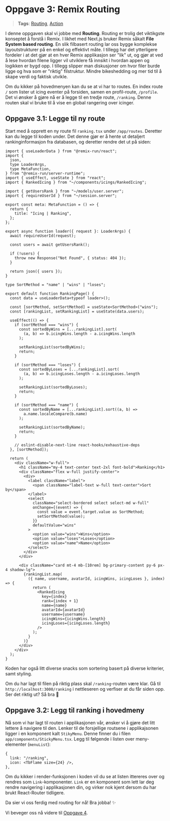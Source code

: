 # Oppgave 3: Remix Routing

> **Tags**: [Routing](https://remix.run/docs/en/1.14.3/guides/routing), [Action](https://remix.run/docs/en/1.14.0/route/action)

I denne oppgaven skal vi jobbe med **Routing**. 
Routing er trolig det viktikgste konseptet å forstå i Remix. 
I likhet med Next.js bruker Remix såkalt **File System based routing**. En slik filbasert routing
lar oss bygge komplekse layoutstrukturer på en enkel og effektivt måte. 
I tillegg har det ytterligere fordeler i at det gjør
at en hver Remix applikasjon ser "lik" ut, og gjør at ved å lese hvordan filene ligger vil utviklere få innsikt i hvordan appen
og logikken er bygd opp. I tillegg slipper man diskusjoner om hvor filer burde ligge og hva som er "riktig" filstruktur. 
Mindre bikeshedding og mer tid til å skape verdi og faktisk utvikle.

Om du kikker på hovedmenyen kan du se at vi har to routes. En index route `/` som lister ut icing eventer på 
forsiden, samen en profil-route, `/profile`. 
Det vi ønsker å gjøre nå er å legge til en tredje route, `/ranking`. Denne routen skal vi bruke til å vise en global rangering over icinger.

## Oppgave 3.1: Legge til ny route

Start med å opprett en ny route fil `ranking.tsx` under `/app/routes`. Deretter kan du 
legge til koden under. Det denne gjør er å hente ut detaljert rankinginformasjon fra databasen, og deretter rendre det ut på siden:

```tsx
import { useLoaderData } from "@remix-run/react";
import {
  json,
  type LoaderArgs,
  type MetaFunction,
} from "@remix-run/server-runtime";
import { useEffect, useState } from "react";
import { RankedIcing } from "~/components/icings/RankedIcing";

import { getUsersRank } from "~/models/user.server";
import { requireUserId } from "~/session.server";

export const meta: MetaFunction = () => {
  return {
    title: "Icing | Ranking",
  };
};

export async function loader({ request }: LoaderArgs) {
  await requireUserId(request);

  const users = await getUsersRank();

  if (!users) {
    throw new Response("Not Found", { status: 404 });
  }

  return json({ users });
}

type SortMethod = "name" | "wins" | "loses";

export default function RankingPage() {
  const data = useLoaderData<typeof loader>();

  const [sortMethod, setSortMethod] = useState<SortMethod>("wins");
  const [rankingList, setRankingList] = useState(data.users);

  useEffect(() => {
    if (sortMethod === "wins") {
      const sortedByWins = [...rankingList].sort(
        (a, b) => b.icingWins.length - a.icingWins.length
      );

      setRankingList(sortedByWins);
      return;
    }

    if (sortMethod === "loses") {
      const sortedByLoses = [...rankingList].sort(
        (a, b) => b.icingLoses.length - a.icingLoses.length
      );

      setRankingList(sortedByLoses);
      return;
    }

    if (sortMethod === "name") {
      const sortedByName = [...rankingList].sort((a, b) =>
        a.name.localeCompare(b.name)
      );

      setRankingList(sortedByName);
      return;
    }

    // eslint-disable-next-line react-hooks/exhaustive-deps
  }, [sortMethod]);

  return (
    <div className="w-full">
      <h1 className="my-4 text-center text-2xl font-bold">Ranking</h1>
      <div className="flex w-full justify-center">
        <div>
          <label className="label">
            <span className="label-text w-full text-center">Sort by</span>
          </label>
          <select
            className="select-bordered select select-md w-full"
            onChange={(event) => {
              const value = event.target.value as SortMethod;
              setSortMethod(value);
            }}
            defaultValue="wins"
          >
            <option value="wins">Wins</option>
            <option value="loses">Loses</option>
            <option value="name">Name</option>
          </select>
        </div>
      </div>

      <div className="card mt-4 mb-[10rem] bg-primary-content py-6 px-4 shadow-lg">
        {rankingList.map(
          ({ name, username, avatarId, icingWins, icingLoses }, index) => {
            return (
              <RankedIcing
                key={index}
                rank={index + 1}
                name={name}
                avatarId={avatarId}
                username={username}
                icingWins={icingWins.length}
                icingLoses={icingLoses.length}
              />
            );
          }
        )}
      </div>
    </div>
  );
}
```

Koden har også litt diverse snacks som sortering basert på diverse kriterier, samt styling.

Om du har lagt til filen på riktig plass skal `/ranking`-routen være klar. 
Gå til `http://localhost:3000/ranking` i nettleseren og verfiser at du får siden opp. Ser det riktig ut? Så bra 👏

## Oppgave 3.2: Legg til ranking i hovedmeny

Nå som vi har lagt til routen i applikasjonen vår, ønsker vi å gjøre det litt lettere å navigere til den.
Lenker til de forsjellige routsene i applikajsonen ligger i en komponent kalt `StikyMenu`. 
Denne finner du i filen `app/components/StickyMenu.tsx`. 
Legg til følgende i listen over meny-elementer (`menuList`):

```tsx
{
  link: "/ranking",
  icon: <TbFlame size={24} />,
},
```

Om du kikker i render-funksjonen i koden vil du se at listen ittereres over og rendres som `Link`-komponenter. 
`Link` er en komponent som lett lar deg rendre navigering i applikasjonen din,
og virker nok kjent dersom du har brukt React-Router tidligere.

Da sier vi oss ferdig med routing for nå! Bra jobba! ✨

Vi beveger oss nå videre til [Oppgave 4](https://github.com/natkli/webstep-remix-workshop/tree/oppgave4#readme).
